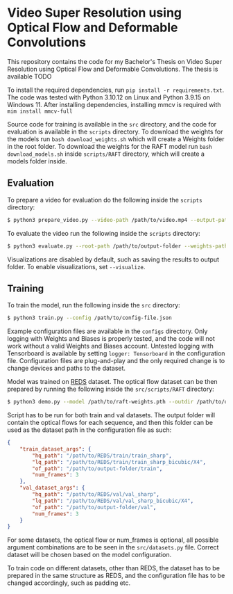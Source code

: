 # Video Super Resolution using Optical Flow and Deformable Convolutions

This repository contains the code for my Bachelor's Thesis on Video Super Resolution using Optical Flow and Deformable Convolutions. The thesis is available TODO

To install the required dependencies, run `pip install -r requirements.txt`. The code was tested with Python 3.10.12 on Linux and Python 3.9.15 on Windows 11. After installing dependencies, installing mmcv is required with `mim install mmcv-full`

Source code for training is available in the `src` directory, and the code for evaluation is available in the `scripts` directory. To download the weights for the models run `bash download_weights.sh` which will create a Weights folder in the root folder. To download the weights for the RAFT model run `bash download_models.sh` inside `scripts/RAFT` directory, which will create a models folder inside.

## Evaluation

To prepare a video for evaluation do the following inside the `scripts` directory:

```bash
$ python3 prepare_video.py --video-path /path/to/video.mp4 --output-path /path/to/output-folder --raft-weights /path/to/raft-weights.pth
```

To evaluate the video run the following inside the `scripts` directory:

```bash
$ python3 evaluate.py --root-path /path/to/output-folder --weights-path /path/to/weights.ckpt --output-path /path/to/output-folder
```

Visualizations are disabled by default, such as saving the results to output folder. To enable visualizations, set `--visualize`.


## Training

To train the model, run the following inside the `src` directory:

```bash
$ python3 train.py --config /path/to/config-file.json
```

Example configuration files are available in the `configs` directory. Only logging with Weights and Biases is properly tested, and the code will not work without a valid Weights and Biases account. Untested logging with Tensorboard is available by setting `logger: Tensorboard` in the configuration file. Configuration files are plug-and-play and the only required change is to change devices and paths to the dataset.

Model was trained on [REDS](https://seungjunnah.github.io/Datasets/reds.html) dataset. The optical flow dataset can be then prepared by running the following inside the `src/scripts/RAFT` directory:

```bash
$ python3 demo.py --model /path/to/raft-weights.pth --outdir /path/to/output-folder/{val,train} --dataset-path /path/to/REDS/{val,train}
```

Script has to be run for both train and val datasets. The output folder will contain the optical flows for each sequence, and then this folder can be used as the dataset path in the configuration file as such:
    
```json
{
    "train_dataset_args": {
        "hq_path": "/path/to/REDS/train/train_sharp",
        "lq_path": "/path/to/REDS/train/train_sharp_bicubic/X4",
        "of_path": "/path/to/output-folder/train",
        "num_frames": 3
    },
    "val_dataset_args": {
        "hq_path": "/path/to/REDS/val/val_sharp",
        "lq_path": "/path/to/REDS/val/val_sharp_bicubic/X4",
        "of_path": "/path/to/output-folder/val",
        "num_frames": 3
    }
}
```

For some datasets, the optical flow or num_frames is optional, all possible argument combinations are to be seen in the `src/datasets.py` file. Correct dataset will be chosen based on the model configuration.

To train code on different datasets, other than REDS, the dataset has to be prepared in the same structure as REDS, and the configuration file has to be changed accordingly, such as padding etc.
